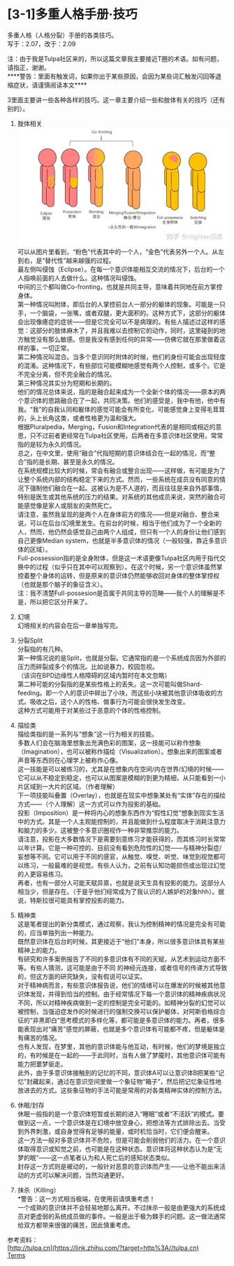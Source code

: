 # \[3-1\]多重人格手册·技巧

多重人格（人格分裂）手册的各类技巧。  
写于：2.07，改于：2.09

注：由于我是Tulpa社区来的，所以这篇文章我主要接近T圈的术语。如有问题，请指正，谢谢。  
\*\*\*\*警告：里面有触发词，如果你出于某些原因，会因为某些词汇触发闪回等退缩症状，请谨慎阅读本文\*\*\*\*

3里面主要讲一些各种各样的技巧。这一章主要介绍一些和肢体有关的技巧（还有别的）。

1. 肢体相关  
	![bodies](D3DE0747-C1AB-43FD-A266-FD106F599E7A.jpg "参考文档里强调语法全丢了，那我也只能这么记，对吧")  
	可以从图片里看到，“粉色”代表其中的一个人，“金色”代表另外一个人。从左到右，是“替代性”越来越强的过程。  
	最左侧叫侵蚀（Eclipse）。在每一个意识体能相互交流的情况下，后台的一个人指唤前面的人去做什么。这种情况叫侵蚀。  
	中间的三个都叫做Co-fronting，也就是共同主导，意味着共同地在前方掌控身体。  
	第一种情况叫附体，即后台的人掌控前台人一部分的躯体的现象。可能是一只手，一个脑袋，一张嘴，或者双腿，更大面积的。这种方式下，这部分的躯体会出现像癔症的症状——但是它完全可以不是病理的。有些人描述过这样的感觉：这部分的肢体麻木了，并且我难以去控制它的动作，同时，这里碰到的地方触觉没有那么敏感。但是我没有感到任何的异常——仿佛它就在那里做着这样的事，一切正常。  
	第二种情况叫混合。当多个意识同时附体的时候，他们的身份可能会出现轻度的混淆。这种情况下，有些部位可能模糊地感觉有两个人控制，或多个。它是不完全分离，但不完全融合的情况。  
	第三种情况其实分为短期和长期的。  
	他们的情况总体来说，指的是融合起来成为一个全新个体的情况——原本的两个意识体的思路融合在了一起，共同决策。他们的感受是，我中有他，他中有我。“我”的自我认同和躯体的感觉可能会有所变化，可能感觉身上变得毛茸茸的，头上长角这类，或者性格更为温和强大。  
	根据Pluralpedia，Merging，Fusion和Integration代表的是相同或相近的意思，只不过前者更经常在Tulpa社区使用，后两者在多意识体社区使用，常常指的是较为永久的情况。  
	总之，在中文里，使用“融合”代指短期的意识体结合在一起的情况，而“整合”指的是长期、甚至是永久的情况。  
	在系统规模比较大的时候，常会有融合或整合出现——这样做，有可能是为了让整个系统内部的结构稳定下来的方式。然而，一些系统在成员没有同意的情况下强制他们融合在一起。这被认为是不人道的，而且往往是来自外部事情，特别是医生或其他系统的压力的结果。对系统的其他成员来说，突然的融合可能感觉像是家人或朋友的突然死亡。  
	请注意，虽然我呈现的是两个人在身体前方的情况——但是对融合、整合来说，可以在后台/幻境里发生。在前台的时候，相当于他们成为了一个全新的人，然而，他仍然会感觉自己由两个人组成，但只有一个人的身份让他们感到自己更像Median system，也就是半多意识体的情况（一般较强，靠近多意识体的区域）。  
	Full-possession指的是全身附体，但是这一术语更像Tulpa社区内用于指代交换中的过程（似乎只在其中可以观察到）。在这个时候，另一个意识体虽然掌控着整个身体的运转，但是原来的意识体仍然能够收回对身体的整体掌控权（也就是那个脑子的象征含义）。  
	注：我不清楚Full-possesion是否属于共同主导的范畴——我个人的理解是不是，所以把它区分开来了。

2. 幻境  
	幻境相关的内容会在后一章单独写完。

3. 分裂Split  
	分裂指的有几种。  
	第一种情况说的是Split，也就是分裂。它通常指的是一个系统成员因为外部的压力而碎裂成多个的情况。比如说暴力，校园忽视。  
	（该词在BPD边缘性人格障碍的区域内暂时在本文忽略）  
	第二种可能的分裂指的是某些性格上的丢失。这一次可能叫做Shard-feeding。即一个人的意识中碎出了小块，而这些小块被其他意识体吸收的方式。吸收之后，这个人的性格、做事行为可能会很快发生改变。  
	这种方式可能用于对某些过于恶意的个体的性格控制。

4. 描绘类  
	描绘类指的是一系列与“想象”这一行为相关的技能。  
	多数人们会在脑海里想象出充满色彩的图案，这一技能可以称作想象（Imagination），也可以被称作描绘（Visualization）。想象出来的图案或者声音等东西则在心理学上被称作心像。  
	这一技能是可以被练习的，尤其是在想象内在空间/内在世界/幻境的时候——它可以从不稳定到稳定，也可以从图案是模糊的到更为精细，从只能看到一小片区域到一大片的区域。（作者理解）  
	下一项技能叫叠置（Overlay），也就是在现实中想象某处有“实体”存在的描绘方式——（个人理解）这一方式可以作为投影的基础。  
	投影（Imposition）是一种将内心的想象东西作为“假性幻觉”想象到现实生活中的方式。其是一个人主观能控制的，并且能做到什么程度取决于消耗注意力和脑力的多少。这被整个多意识圈视作一种非常推崇的能力。  
	请注意，投影在大多数情况下是需要刻意练习才能获得的，而其练习时长常常以年计算。它是一种可控的、目前没有看到危险性的幻觉——与精神分裂症/妄想等不同。它可以用于不同的感官，从触觉、嗅觉、听觉、味觉到视觉都可以练习，一般最难的是视觉。有些人认为，之前有认知功能损伤或出现过幻觉的人更容易练习。  
	再者，也有一部分人可能天赋异禀，也就是说天生具有投影的能力。这部分人相当少，但是存在。（于是乎他们经常成为了我认识的人嫉妒的对象hhh）。据说，特斯拉很可能具有掌控投影的能力。

5. 精神类  
	这是笔者提出的新分类模式，通过观察，我认为控制精神的情况是完全有可能的，应当单独列出一种能力。  
	既然意识体在后台的时候，其更接近于“他们”本身，所以很多意识体具有某些精神上的能力。  
	有研究和许多案例报告了不同的多意识体有不同的天赋，从艺术到运动方面不等。有些人猜测，这可能是由于不同 的神经元连接，或者信号的传递方式导致的，但这方面的研究缺失，没有假说可以证实。  
	对于精神病而言，有些意识体报告说，他们的情绪可以在爆发的时候被其他意识体发现，并得到恰当的控制。由于经常情况下每一个意识体的精神疾病状况不同，所以对精神疾病做到一定的控制是完全可能的。如精神分裂的幻觉可以被控制，当强迫症发作的时候进行的强制交换可以保护躯体，对阿斯伯格综合征的“非黑即白”思考模式的多样化等，都可能是多意识体的能力。再者，很多能表现出对“痛苦”感觉的屏蔽，也就是多个意识体有可能都不疼，但是躯体是有痛苦的情况。  
	也有人发现，在梦里，其他的意识体能与他互动，有时候，他们的梦境是独立的，有时候是在一起的——于此同时，当有人做了梦魇时，其他意识体可能有能力把噩梦驱走。  
	此外，由于多意识体接触到的记忆的不同，意识体A可以让意识体B把某些“记忆”封藏起来，通过在意识空间里做一个象征物“箱子”，然后把记忆象征性地放进去的方式。这些象征物的手法可能是常用的对各类精神实体的控制方法。

6. 休眠/封存  
	休眠一般指的是一个意识体短暂或长期的进入“睡眠”或者“不活跃”的模式。要做到这一点，一个意识体是在幻境中放空身心，把想法等方式排除出去。当受到外界刺激，或自身觉得有足够的能量，或时机恰当时，它们便会醒来。  
	这一方法一般对多意识体并不危险，但是可能会削弱他们的活力。在一个意识体取得意识或知觉之前，也可能是在这种状态。意识体将这种状态认为是“无梦的眠”——这一点笔者认为和人死亡后的感知状态类似。  
	封存这一方式则是被动的，一般针对恶意的意识体而产生——让他不能出来活动的方式可以解决问题，当然沟通更好。

7. 抹杀（Killing）  
	\*警告：这一方式相当极端，在使用前请慎重考虑！  
	一个成熟的意识体并不会轻易地那么离开。不过抹杀一般是由更强大的系统成员对更虚弱的系统成员做的事件。一般是出于极为棘手的问题。这一做法通常给双方都带来很强的痛苦，因此慎重考虑。

参考资料：  
[http://tulpa.cn](https://link.zhihu.com/?target=http%3A//tulpa.cn)  
[Terms](https://link.zhihu.com/?target=https%3A//pluralpedia.org/w/Category%3ATerms)
